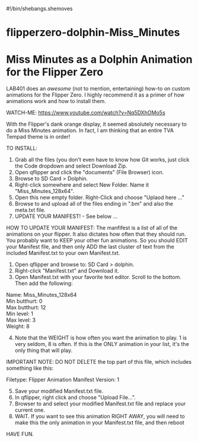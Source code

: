 #!/bin/shebangs.shemoves

# flipperzero-dolphin-Miss_Minutes
# Miss Minutes as a Dolphin Animation for the Flipper Zero

LAB401 does an *awesome* (not to mention, entertaining) how-to on custom animations for the Flipper Zero. I highly
recommend it as a primer of how animations work and how to install them.

WATCH-ME: https://www.youtube.com/watch?v=Nq5DXhOMo5s

With the Flipper's dank orange display, it seemed absolutely necessary to do a Miss Minutes animation. In fact, I am
thinking that an entire TVA Tempad theme is in order!

TO INSTALL:
1) Grab all the files (you don't even have to know how Git works, just click the Code dropdown and select Download Zip.
2) Open qflipper and click the "documents" (File Browser) icon.
3) Browse to SD Card > Dolphin.
4) Right-click somewhere and select New Folder. Name it "Miss_Minutes_128x64".
5) Open this new empty folder. Right-Click and choose "Uplaod here ..."
6) Browse to and upload all of the files ending in ".bm" and also the meta.txt file.
7) UPDATE YOUR MANIFEST! - See below ...

HOW TO UPDATE YOUR MANIFEST:
The manfifest is a list of all of the animations on your flipper. It also dictates how often that they should run. You
probably want to KEEP your other fun animations. So you should EDIT your Manifest file, and then only ADD the last
cluster of text from the included Manifest.txt to your own Manifest.txt.

1) Open qflipper and browse to: SD Card > dolphin.
2) Right-click "Manifest.txt" and Download it.
3) Open Manifest.txt with your favorite text editor. Scroll to the bottom. Then add the following:

Name: Miss_Minutes_128x64<br />
Min butthurt: 0<br />
Max butthurt: 12<br />
Min level: 1<br />
Max level: 3<br />
Weight: 8

4) Note that the WEIGHT is how often you want the animation to play. 1 is very seldom, 8 is often. If this is the ONLY animation in your list, it's the only thing that will play.

IMPORTANT NOTE: DO NOT DELETE the top part of this file, which includes something like this:

Filetype: Flipper Animation Manifest
Version: 1

5) Save your modified Manifest.txt file.
6) In qflipper, right click and choose "Upload File...".
7) Browser to and select your modified Manifest.txt file and replace your current one.
8) WAIT. If you want to see this animation RIGHT AWAY, you will need to make this the only animation in your Manifest.txt file, and then reboot

HAVE FUN.

